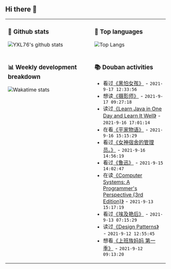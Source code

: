 ## Hi there 👋

<table>
<tr>
<td valign="top" width="54%">

### 🔭 Github stats

![YXL76's github stats](https://github-readme-stats.yxl76.vercel.app/api?username=YXL76&count_private=true&show_icons=true&include_all_commits=true&theme=prussian&line_height=28&disable_animations=true)

</td>

<td valign="top" width="46%">

### 🌱 Top languages

![Top Langs](https://github-readme-stats.yxl76.vercel.app/api/top-langs/?username=YXL76&layout=compact&theme=prussian&langs_count=8&hide=HTML,CSS,SCSS)

</td>
</tr>
<tr>
<td valign="top" width="54%">

### 📊 Weekly development breakdown

![Wakatime stats](https://github-readme-stats.yxl76.vercel.app/api/wakatime?username=YXL76&layout=compact&theme=prussian)


</td>
<td valign="top" width="46%">

### 📚 Douban activities

- 看过[《黑怕女孩》](http://movie.douban.com/subject/35322686/) - `2021-9-17 12:33:56`
- 想读[《摄影师》](https://book.douban.com/subject/26870760/) - `2021-9-17 09:27:18`
- 读过[《Learn Java in One Day and Learn It Well》](https://book.douban.com/subject/35599914/) - `2021-9-16 17:01:14`
- 在看[《平家物语》](http://movie.douban.com/subject/35590029/) - `2021-9-16 15:15:29`
- 看过[《女神宿舍的管理员。》](http://movie.douban.com/subject/35083480/) - `2021-9-16 14:56:19`
- 看过[《鲁迅》](http://movie.douban.com/subject/1459399/) - `2021-9-15 14:02:47`
- 在读[《Computer Systems: A Programmer's Perspective (3rd Edition)》](https://book.douban.com/subject/26344642/) - `2021-9-13 15:17:19`
- 看过[《埃及艳后》](http://movie.douban.com/subject/1292550/) - `2021-9-13 07:15:29`
- 读过[《Design Patterns》](https://book.douban.com/subject/1436745/) - `2021-9-12 12:55:45`
- 想看[《上班族妈妈 第一季》](http://movie.douban.com/subject/26958511/) - `2021-9-12 09:13:20`

</td>
</tr>
</table>

<!--
**YXL76/YXL76** is a ✨ _special_ ✨ repository because its `README.md` (this file) appears on your GitHub profile.

Here are some ideas to get you started:

- 🔭 I’m currently working on ...
- 🌱 I’m currently learning ...
- 👯 I’m looking to collaborate on ...
- 🤔 I’m looking for help with ...
- 💬 Ask me about ...
- 📫 How to reach me: ...
- 😄 Pronouns: ...
- ⚡ Fun fact: ...
-->
